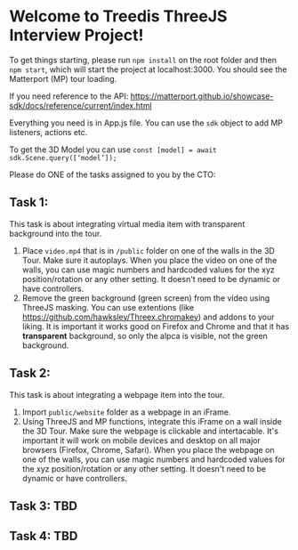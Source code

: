 # Welcome to Treedis ThreeJS Interview Project!

To get things starting, please run `npm install` on the root folder and then `npm start`, which will start the project at localhost:3000. You should see the Matterport (MP) tour loading.

If you need reference to the API:
https://matterport.github.io/showcase-sdk/docs/reference/current/index.html

Everything you need is in App.js file. You can use the `sdk` object to add MP listeners, actions etc.

To get the 3D Model you can use `const [model] = await sdk.Scene.query([‘model’]);`

Please do ONE of the tasks assigned to you by the CTO:

## Task 1:

This task is about integrating virtual media item with transparent background into the tour.

1. Place `video.mp4` that is in `/public` folder on one of the walls in the 3D Tour. Make sure it autoplays. When you place the video on one of the walls, you can use magic numbers and hardcoded values for the xyz position/rotation or any other setting. It doesn't need to be dynamic or have controllers.
2. Remove the green background (green screen) from the video using ThreeJS masking. You can use extentions (like https://github.com/hawksley/Threex.chromakey) and addons to your liking. It is important it works good on Firefox and Chrome and that it has **transparent** background, so only the alpca is visible, not the green background.

## Task 2:

This task is about integrating a webpage item into the tour.

1. Import `public/website` folder as a webpage in an iFrame.
2. Using ThreeJS and MP functions, integrate this iFrame on a wall inside the 3D Tour. Make sure the webpage is clickable and intertacable. It's important it will work on mobile devices and desktop on all major browsers (Firefox, Chrome, Safari). When you place the webpage on one of the walls, you can use magic numbers and hardcoded values for the xyz position/rotation or any other setting. It doesn't need to be dynamic or have controllers.

## Task 3: TBD

## Task 4: TBD